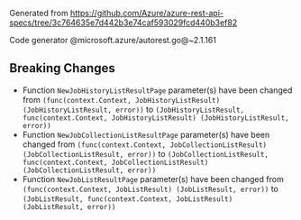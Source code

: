 Generated from https://github.com/Azure/azure-rest-api-specs/tree/3c764635e7d442b3e74caf593029fcd440b3ef82

Code generator @microsoft.azure/autorest.go@~2.1.161

## Breaking Changes

- Function `NewJobHistoryListResultPage` parameter(s) have been changed from `(func(context.Context, JobHistoryListResult) (JobHistoryListResult, error))` to `(JobHistoryListResult, func(context.Context, JobHistoryListResult) (JobHistoryListResult, error))`
- Function `NewJobCollectionListResultPage` parameter(s) have been changed from `(func(context.Context, JobCollectionListResult) (JobCollectionListResult, error))` to `(JobCollectionListResult, func(context.Context, JobCollectionListResult) (JobCollectionListResult, error))`
- Function `NewJobListResultPage` parameter(s) have been changed from `(func(context.Context, JobListResult) (JobListResult, error))` to `(JobListResult, func(context.Context, JobListResult) (JobListResult, error))`
